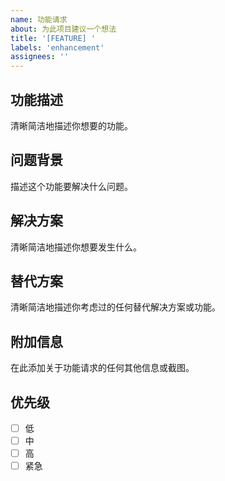 ```yaml
---
name: 功能请求
about: 为此项目建议一个想法
title: '[FEATURE] '
labels: 'enhancement'
assignees: ''
---
```


## 功能描述
清晰简洁地描述你想要的功能。

## 问题背景
描述这个功能要解决什么问题。

## 解决方案
清晰简洁地描述你想要发生什么。

## 替代方案
清晰简洁地描述你考虑过的任何替代解决方案或功能。

## 附加信息
在此添加关于功能请求的任何其他信息或截图。

## 优先级
- [ ] 低
- [ ] 中
- [ ] 高
- [ ] 紧急